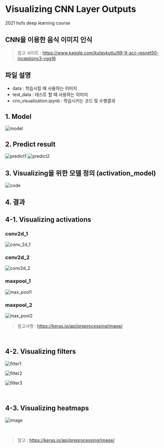 # Visualizing CNN Layer Outputs
2021 hufs deep learning course
## CNN을 이용한 음식 이미지 인식
> 참고 사이트 : https://www.kaggle.com/kutaykutlu/99-9-acc-resnet50-inceptionv3-vgg16
## 파일 설명
* data : 학습시킬 때 사용하는 이미지
* test_data : 테스트 할 때 사용하는 이미지
* cnn_visualization.ipynb : 학습시키는 코드 및 수행결과
## 1. Model
![model](https://user-images.githubusercontent.com/52366841/125264930-4da47380-e33f-11eb-81ee-bb2cd37a310d.PNG)
## 2. Predict result
![predict1](https://user-images.githubusercontent.com/52366841/125371746-5f782c00-e3bc-11eb-9752-c0944acb5e8a.PNG)
![predict2](https://user-images.githubusercontent.com/52366841/125371943-dd3c3780-e3bc-11eb-9755-7a6ec1acf0d5.PNG)

## 3. Visualizing을 위한 모델 정의 (activation_model)
![code](https://user-images.githubusercontent.com/52366841/125371774-7a4aa080-e3bc-11eb-965c-1fe8cf14701a.PNG)

## 4. 결과

## 4-1. Visualizing activations

### conv2d_1
![conv_2d_1](https://user-images.githubusercontent.com/52366841/125371796-8898bc80-e3bc-11eb-8644-9c70a193aae2.PNG)

### conv2d_2
![conv2d_2](https://user-images.githubusercontent.com/52366841/125371812-90586100-e3bc-11eb-849c-7ccb115412e7.PNG)

### maxpool_1
![max_pool1](https://user-images.githubusercontent.com/52366841/125371831-9bab8c80-e3bc-11eb-867c-ad0111d98e8e.PNG)

### maxpool_2
![max_pool2](https://user-images.githubusercontent.com/52366841/125371854-a9f9a880-e3bc-11eb-96fa-5fdc5d641535.PNG)
> 참고사항 : https://keras.io/api/preprocessing/image/
<br>

## 4-2. Visualizing filters
![filter1](https://user-images.githubusercontent.com/52366841/125371885-bbdb4b80-e3bc-11eb-9b65-0e6e6aadd0fe.PNG)

![filter2](https://user-images.githubusercontent.com/52366841/125371909-c5fd4a00-e3bc-11eb-9226-033a5f24cc55.PNG)

![filter3](https://user-images.githubusercontent.com/52366841/125371922-cc8bc180-e3bc-11eb-8fd3-f68c2e4e7b0f.PNG)

<br>

## 4-3. Visualizing heatmaps
![image](https://user-images.githubusercontent.com/53362054/122533159-333aeb00-d05c-11eb-85c4-03e7000cc55a.png)

<br>

> 참고 : https://keras.io/api/preprocessing/image/
